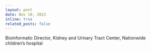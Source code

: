 ```yaml
---
layout: post
date: Nov 10, 2023
inline: true
related_posts: false
---
```


Bioinformatic Director, Kidney and Urinary Tract Center, Nationwide children’s hospital
